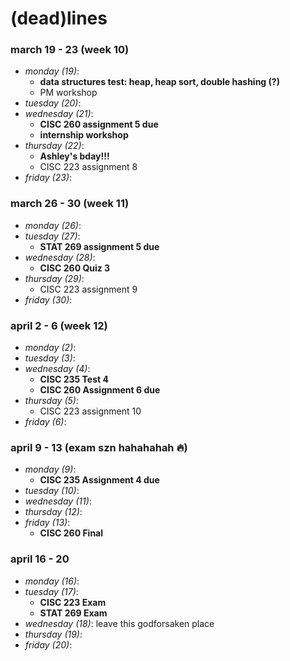 # (dead)lines 

### march 19 - 23 (week 10)
- _monday (19)_: 
  - **data structures test: heap, heap sort, double hashing (?)**
  - PM workshop
- _tuesday (20)_: 
- _wednesday (21)_: 
  - **CISC 260 assignment 5 due**
  - **internship workshop**
- _thursday (22)_: 
  - **Ashley's bday!!!**
  - CISC 223 assignment 8
- _friday (23)_: 

### march 26 - 30 (week 11)
- _monday (26)_: 
- _tuesday (27)_: 
  - **STAT 269 assignment 5 due** 
- _wednesday (28)_: 
  - **CISC 260 Quiz 3**
- _thursday (29)_: 
  - CISC 223 assignment 9
- _friday (30)_: 

### april 2 - 6 (week 12)
- _monday (2)_: 
- _tuesday (3)_: 
- _wednesday (4)_:
  - **CISC 235 Test 4**
  - **CISC 260 Assignment 6 due**
- _thursday (5)_: 
  - CISC 223 assignment 10
- _friday (6)_: 

### april 9 - 13 (exam szn hahahahah 🔥)
- _monday (9)_: 
  - **CISC 235 Assignment 4 due**
- _tuesday (10)_: 
- _wednesday (11)_: 
- _thursday (12)_: 
- _friday (13)_:
  - **CISC 260 Final**

### april 16 - 20
- _monday (16)_: 
- _tuesday (17)_: 
  - **CISC 223 Exam**
  - **STAT 269 Exam**
- _wednesday (18)_: leave this godforsaken place
- _thursday (19)_: 
- _friday (20)_: 
